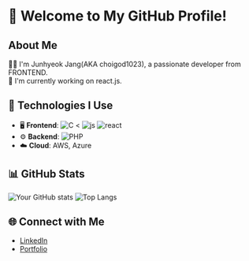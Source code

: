 # 🌟 Welcome to My GitHub Profile!

## About Me
👩‍💻 I'm Junhyeok Jang(AKA choigod1023), a passionate developer from FRONTEND.  
🔭 I'm currently working on react.js.

## 🔧 Technologies I Use
- 🖥️ **Frontend**: <img alt = "C" src="https://img.shields.io/badge/C-00599C?style=for-the-badge&logo=c&logoColor=white"> < <img alt="js" src="https://img.shields.io/badge/JavaScript-F7DF1E?style=for-the-badge&logo=JavaScript&logoColor=white"> <img alt="react" src= "https://img.shields.io/badge/React-20232A?style=for-the-badge&logo=react&logoColor=61DAFB">
- ⚙️ **Backend**: <img alt="PHP" src="https://img.shields.io/badge/C-00599C?style=for-the-badge&logo=c&logoColor=white">  
- ☁️ **Cloud**: AWS, Azure

## 📊 GitHub Stats
![Your GitHub stats](https://github-readme-stats.vercel.app/api?username=choigod1023&show_icons=true&theme=tokyonight)
![Top Langs](https://github-readme-stats.vercel.app/api/top-langs/?username=choigod1023&layout=compact&theme=tokyonight)

## 🌐 Connect with Me
- [LinkedIn](https://linkedin.com/in/choigod1023)
- [Portfolio]()
